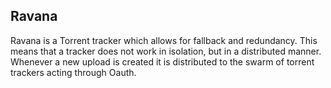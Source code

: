 ## Ravana

Ravana is a Torrent tracker which allows for fallback and redundancy.
This means that a tracker does not work in isolation, but in a distributed
manner. Whenever a new upload is created it is distributed to the swarm
of torrent trackers acting through Oauth.
